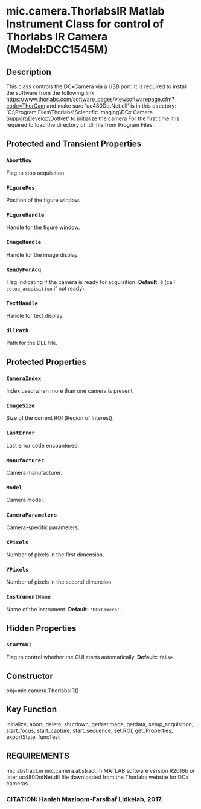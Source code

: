 # mic.camera.ThorlabsIR Matlab Instrument Class for control of Thorlabs IR Camera (Model:DCC1545M)

## Description
This class controls the DCxCamera via a USB port. It is required to
install the software from the following link
https://www.thorlabs.com/software_pages/viewsoftwarepage.cfm?code=ThorCam
and make sure 'uc480DotNet.dll' is in this directory:
'C:\Program Files\Thorlabs\Scientific Imaging\DCx Camera Support\Develop\DotNet'
to initialize the camera
For the first time it is required to load the directory of .dll file
from Program Files.

## Protected and Transient Properties

### `AbortNow`
Flag to stop acquisition.

### `FigurePos`
Position of the figure window.

### `FigureHandle`
Handle for the figure window.

### `ImageHandle`
Handle for the image display.

### `ReadyForAcq`
Flag indicating if the camera is ready for acquisition.
**Default:** `0` (call `setup_acquisition` if not ready).

### `TextHandle`
Handle for text display.

### `dllPath`
Path for the DLL file.

## Protected Properties

### `CameraIndex`
Index used when more than one camera is present.

### `ImageSize`
Size of the current ROI (Region of Interest).

### `LastError`
Last error code encountered.

### `Manufacturer`
Camera manufacturer.

### `Model`
Camera model.

### `CameraParameters`
Camera-specific parameters.

### `XPixels`
Number of pixels in the first dimension.

### `YPixels`
Number of pixels in the second dimension.

### `InstrumentName`
Name of the instrument.
**Default:** `'DCxCamera'`.

## Hidden Properties

### `StartGUI`
Flag to control whether the GUI starts automatically.
**Default:** `false`.
## Constructor
obj=mic.camera.ThorlabsIR()

## Key Function
initialize, abort, delete, shutdown, getlastimage, getdata, setup_acquisition, start_focus, start_capture, start_sequence, set.ROI, get_Properties, exportState, funcTest

## REQUIREMENTS
mic.abstract.m
mic.camera.abstract.m
MATLAB software version R2016b or later
uc480DotNet.dll file downloaded from the Thorlabs website for DCx cameras

### CITATION: Hanieh Mazloom-Farsibaf  Lidkelab, 2017.

